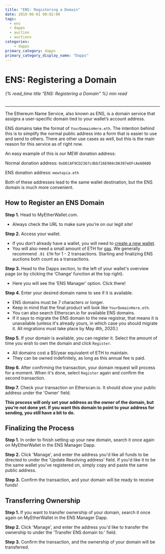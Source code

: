 ```yaml
---
title: "ENS: Registering a Domain"
date: 2018-06-01 00:02:00
tags:
  - ens
  - dapps
  - auction
  - auctions
categories:
    - dapps
primary_category: dapps
primary_category_display_name: "Dapps"
---
```


# **ENS: Registering a Domain**

###### {% read_time title "ENS: Registering a Domain" %} min read

* * *

The Ethereum Name Service, also known as ENS, is a domain service that assigns a user-specific domain tied to your wallet’s account address.

ENS domains take the format of `YourDomainHere.eth`. The intention behind this is to simplify the normal public address into a form that is easier to use and send to others. There are other use cases as well, but this is the main reason for this service as of right now.

An easy example of this is our MEW donation address:

Normal donation address: `0xDECAF9CD2367cdbb726E904cD6397eDFcAe6068D`

ENS donation address: `mewtopia.eth`

Both of these addresses lead to the same wallet destination, but the ENS domain is much more convenient.

## **How to Register an ENS Domain**

**Step 1.** Head to MyEtherWallet.com.

* Always check the URL to make sure you’re on our legit site!

**Step 2.** Access your wallet.

* If you don’t already have a wallet, you will need to [create a new wallet](/@@@@@@/Getting_Started/How_To_Create_A_Wallet/). 
* You will also need a small amount of ETH for [gas](/@@@@@@/transactions/what-is-gas/). We generally recommend `.01 ETH` for 1 - 2 transactions. Starting and finalizing ENS auctions both count as a transactions.

**Step 3.** Head to the Dapps section, to the left of your wallet's overview page (or by clicking the ‘Change’ function at the top right).

* Here you will see the ‘ENS Manager’ option. Click there!

**Step 4.** Enter your desired domain name to see if it is available.

* ENS domains must be 7 characters or longer.
* Keep in mind that the final product will look like `YourDomainHere.eth`.
* You can also search Etherscan.io for available ENS domains.
* If it says to migrate the ENS domain to the new registrar, that means it is unavailable (unless it's already yours, in which case you should migrate it. All migrations must take place by May 4th, 2020.)

**Step 5.** If your domain is available, you can register it. Select the amount of time you wish to own the domain and click `Register`.

* All domains cost a $5/year equivalent of ETH to maintain. 
* They can be owned indefinitely, as long as this annual fee is paid. 

**Step 6.** After confirming the transaction, your domain request will process for a moment. When it's done, select `Register` again and confirm the second transaction.

**Step 7.** Check your transaction on Etherscan.io. It should show your public address under the 'Owner' field.

**This process will only set your address as the owner of the domain, but you’re not done yet. If you want this domain to point to your address for sending, you still have a bit to do.**

## **Finalizing the Process**

**Step 1.** In order to finish setting up your new domain, search it once again on MyEtherWallet in the ENS Manager Dapp.

**Step 2.** Click 'Manage', and enter the address you'd like all funds to be directed to under the 'Update Resolving address' field. If you'd like it to be the same wallet you've registered on, simply copy and paste the same public address.

**Step 3.** Confirm the transaction, and your domain will be ready to receive funds!

## **Transferring Ownership**

**Step 1.** If you want to transfer ownership of your domain, search it once again on MyEtherWallet in the ENS Manager Dapp.

**Step 2.** Click 'Manage', and enter the address you'd like to transfer the ownership to under the 'Transfer ENS domain to:' field.

**Step 3.** Confirm the transaction, and the ownership of your domain will be transferred.